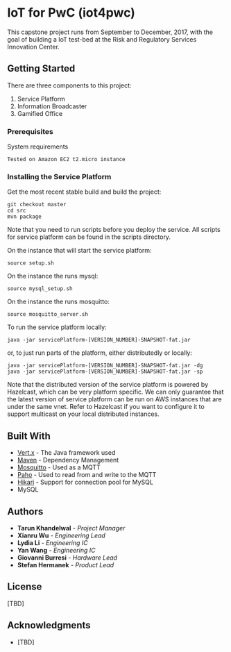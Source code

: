 # IoT for PwC (iot4pwc)

This capstone project runs from September to December, 2017, with the goal of building a IoT test-bed at the Risk and Regulatory Services Innovation Center.

## Getting Started

There are three components to this project:
1. Service Platform
2. Information Broadcaster
3. Gamified Office

### Prerequisites

System requirements

```
Tested on Amazon EC2 t2.micro instance
```

### Installing the Service Platform

Get the most recent stable build and build the project:
```
git checkout master
cd src
mvn package
```

Note that you need to run scripts before you deploy the service. All scripts for service platform can be found in the scripts directory. 

On the instance that will start the service platform:
```
source setup.sh
```

On the instance the runs mysql:
```
source mysql_setup.sh
```

On the instance the runs mosquitto:
```
source mosquitto_server.sh
```

To run the service platform locally:
```
java -jar servicePlatform-[VERSION_NUMBER]-SNAPSHOT-fat.jar
```
or, to just run parts of the platform, either distributedly or locally:
```
java -jar servicePlatform-[VERSION_NUMBER]-SNAPSHOT-fat.jar -dg
java -jar servicePlatform-[VERSION_NUMBER]-SNAPSHOT-fat.jar -sp
```

Note that the distributed version of the service platform is powered by Hazelcast, which can be very platform specific. We can only guarantee that the latest version of service platform can be run on AWS instances that are under the same vnet. Refer to Hazelcast if you want to configure it to support multicast on your local distributed instances.

## Built With

* [Vert.x](http://vertx.io/) - The Java framework used
* [Maven](https://maven.apache.org/) - Dependency Management
* [Mosquitto](https://mosquitto.org/) - Used as a MQTT
* [Paho](https://www.eclipse.org/paho/) - Used to read from and write to the MQTT
* [Hikari](https://github.com/brettwooldridge/HikariCP/) - Support for connection pool for MySQL
* MySQL

## Authors

* **Tarun Khandelwal** - *Project Manager*
* **Xianru Wu** - *Engineering Lead*
* **Lydia Li** - *Engineering IC*
* **Yan Wang** - *Engineering IC*
* **Giovanni Burresi** - *Hardware Lead*
* **Stefan Hermanek** - *Product Lead*


## License

[TBD]

## Acknowledgments

* [TBD]

